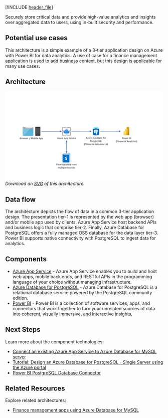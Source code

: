 
[!INCLUDE [header_file](../../../includes/sol-idea-header.md)]

Securely store critical data and provide high-value analytics and insights over aggregated data to users, using in-built security and performance.

## Potential use cases

This architecture is a simple example of a 3-tier application design on Azure with Power BI for data analytics. A use of case for a finance management application is used to add business context, but this design is applicable for many use cases.

## Architecture

![Architecture Diagram](../media/finance-management-apps-using-azure-database-for-postgresql.png)
*Download an [SVG](../media/finance-management-apps-using-azure-database-for-postgresql.svg) of this architecture.*

## Data flow

The architecture depicts the flow of data in a common 3-tier application design. The presentation tier-1 is represented by the web app (browser) and/or mobile app used by clients. Azure App Service host backend APIs and business logic that comprise tier-2. Finally, Azure Database for PostgreSQL offers a fully managed OSS database for the data layer tier-3. Power BI supports native connectivity with PostgreSQL to ingest data for analytics.

## Components

- [Azure App Service](https://docs.microsoft.com/azure/app-service/) - Azure App Service enables you to build and host web apps, mobile back ends, and RESTful APIs in the programming language of your choice without managing infrastructure.
- [Azure Database for PostgreSQL](https://docs.microsoft.com/azure/postgresql/) - Azure Database for PostgreSQL is a relational database service powered by the PostgreSQL community edition.
- [Power BI](https://docs.microsoft.com/power-bi/fundamentals/) - Power BI is a collection of software services, apps, and connectors that work together to turn your unrelated sources of data into coherent, visually immersive, and interactive insights.

## Next Steps

Learn more about the component technologies:

- [Connect an existing Azure App Service to Azure Database for MySQL server](https://docs.microsoft.com/azure/mysql/howto-connect-webapp)
- [Tutorial: Design an Azure Database for PostgreSQL - Single Server using the Azure portal](https://docs.microsoft.com/azure/postgresql/tutorial-design-database-using-azure-portal)
- [Power BI PostgreSQL Database Connector](https://docs.microsoft.com/power-query/connectors/postgresql)

## Related Resources

Explore related architectures:
- [Finance management apps using Azure Database for MySQL](https://docs.microsoft.com/azure/architecture/solution-ideas/articles/finance-management-apps-using-azure-database-for-mysql)